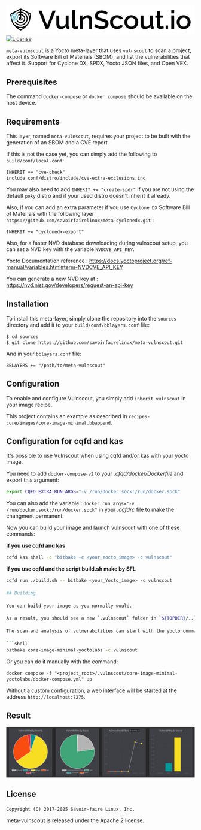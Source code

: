 ![Vulnscout logo](./doc/vulnscout-logo.jpeg?raw=true)
[![License](https://img.shields.io/badge/License-Apache%202.0-blue.svg)](https://opensource.org/licenses/Apache-2.0)

`meta-vulnscout` is a Yocto meta-layer that uses `vulnscout` to scan a project, export its Software Bill of Materials (SBOM), and list the vulnerabilities that affect it.
Support for Cyclone DX, SPDX, Yocto JSON files, and Open VEX.

## Prerequisites

The command `docker-compose` or `docker compose` should be available on the host device.

## Requirements

This layer, named `meta-vulnscout`, requires your project to be built with the generation of an SBOM and a CVE report.

If this is not the case yet, you can simply add the following to `build/conf/local.conf`:

```shell
INHERIT += "cve-check"
include conf/distro/include/cve-extra-exclusions.inc
```

You may also need to add `INHERIT += "create-spdx"` if you are not using the default `poky` distro and if your used distro doesn't inherit it already.

Also, if you can add an extra parameter if you use `Cyclone DX` Software Bill of Materials with the following layer `https://github.com/savoirfairelinux/meta-cyclonedx.git` :

```shell
INHERIT += "cyclonedx-export"
```

Also, for a faster NVD database downloading during vulnscout setup, you can set a NVD key with the variable `NVDCVE_API_KEY`.

Yocto Documentation reference : https://docs.yoctoproject.org/ref-manual/variables.html#term-NVDCVE_API_KEY

You can generate a new NVD key at :  https://nvd.nist.gov/developers/request-an-api-key

##  Installation

To install this meta-layer, simply clone the repository into the `sources` directory and add it to your `build/conf/bblayers.conf` file:

```shell
$ cd sources
$ git clone https://github.com/savoirfairelinux/meta-vulnscout.git
```

And in your `bblayers.conf` file:

```shell
BBLAYERS += "/path/to/meta-vulnscout"
```

## Configuration

To enable and configure Vulnscout, you simply add `inherit vulnscout` in your image recipe.

This project contains an example as described in `recipes-core/images/core-image-minimal.bbappend`.


## Configuration for cqfd and kas

It's possible to use Vulnscout when using cqfd and/or kas with your yocto image.
 
You need to add `docker-compose-v2` to your *.cfqd/docker/Dockerfile* and export this argument:
 
``` bash 
export CQFD_EXTRA_RUN_ARGS="-v /run/docker.sock:/run/docker.sock"
```

You can also add the variable : `docker_run_args="-v /run/docker.sock:/run/docker.sock"` in your *.cqfdrc* file to make the changment permanent.

Now you can build your image and launch vulnscout with one of these commands:

**If you use cqfd and kas**
``` bash
cqfd kas shell -c "bitbake -c <your_Yocto_image> -c vulnscout"
```
**If you use cqfd and the script build.sh make by SFL**
```bash
cqfd run ./build.sh -- bitbake <your_Yocto_image> -c vulnscout

## Building

You can build your image as you normally would.

As a result, you should see a new `.vulnscout` folder in `${TOPDIR}/..` (can be modified with variable `VULNSCOUT_ROOT_DIR`).

The scan and analysis of vulnerabilities can start with the yocto command:

```shell
bitbake core-image-minimal-yoctolabs -c vulnscout
```

Or you can do it manually with the command:

```shell
docker compose -f "<project_root>/.vulnscout/core-image-minimal-yoctolabs/docker-compose.yml" up
```

Without a custom configuration, a web interface will be started at the address `http://localhost:7275`.

## Result

![Screenshot](doc/vulnscout-ui.png)

## License

`Copyright (C) 2017-2025 Savoir-faire Linux, Inc.`

meta-vulnscout is released under the Apache 2 license.
